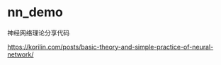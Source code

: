 # nn_demo
 神经网络理论分享代码

 https://korilin.com/posts/basic-theory-and-simple-practice-of-neural-network/
